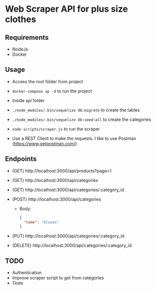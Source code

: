 # Web Scraper API for plus size clothes

## Requirements
- NodeJs
- Docker

## Usage
- Access the root folder from project
- `docker-compose up -d` to run the project
- Inside api folder
- `./node_modules/.bin/sequelize db:migrate` to create the tables
- `./node_modules/.bin/sequelize db:seed:all` to create the categories
- `node scripts/scraper.js` to run the scraper

- Use a REST Client to make the requests. I like to use Postman (https://www.getpostman.com/)

## Endpoints
- (GET) http://localhost:3000/api/products?page=1

- (GET) http://localhost:3000/api/categories
- (GET) http://localhost:3000/api/categories/:category_id
- (POST) http://localhost:3000/api/categories
  - Body:
    ```json
    {
      "name": "blusas"
    }
    ```
- (PUT) http://localhost:3000/api/categories/:category_id
- (DELETE) http://localhost:3000/api/categories/:category_id

## TODO

- Authentication
- Improve scraper script to get from categories
- Tests